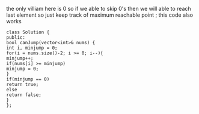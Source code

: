 the only villiam here is 0 so if we able to skip 0's then we will able to reach last element
so just keep track of maximum reachable point ;
this code also works
```
class Solution {
public:
bool canJump(vector<int>& nums) {
int i, minjump = 0;
for(i = nums.size()-2; i >= 0; i--){
minjump++;
if(nums[i] >= minjump)
minjump = 0;
}
if(minjump == 0)
return true;
else
return false;
}
};
```